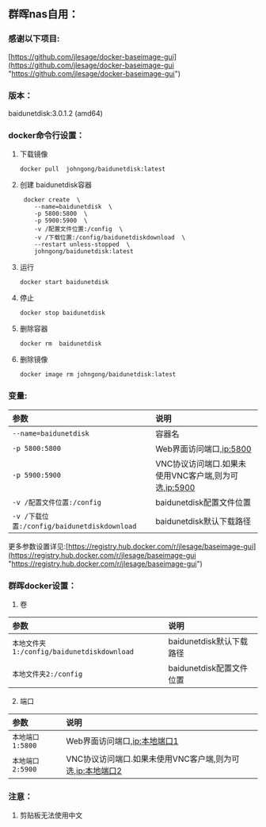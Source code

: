 ## 群晖nas自用：

### 感谢以下项目:

[https://github.com/jlesage/docker-baseimage-gui](https://github.com/jlesage/docker-baseimage-gui "https://github.com/jlesage/docker-baseimage-gui")                                       


### 版本：

   baidunetdisk:3.0.1.2 (amd64)

### docker命令行设置：

1. 下载镜像

       docker pull  johngong/baidunetdisk:latest


2. 创建 baidunetdisk容器

        docker create  \
           --name=baidunetdisk  \
           -p 5800:5800  \
           -p 5900:5900  \
           -v /配置文件位置:/config  \
           -v /下载位置:/config/baidunetdiskdownload  \
           --restart unless-stopped  \
           johngong/baidunetdisk:latest
           
          


3. 运行

       docker start baidunetdisk

4. 停止

       docker stop baidunetdisk

5. 删除容器

       docker rm  baidunetdisk

6. 删除镜像

       docker image rm johngong/baidunetdisk:latest

### 变量:

|参数|说明|
|:-|:-|
| `--name=baidunetdisk` |容器名|
| `-p 5800:5800` |Web界面访问端口,[ip:5800](ip:5800)|
| `-p 5900:5900` |VNC协议访问端口.如果未使用VNC客户端,则为可选,[ip:5900](ip:5900)|
| `-v /配置文件位置:/config` |baidunetdisk配置文件位置|
| `-v /下载位置:/config/baidunetdiskdownload` |baidunetdisk默认下载路径|

更多参数设置详见:[https://registry.hub.docker.com/r/jlesage/baseimage-gui](https://registry.hub.docker.com/r/jlesage/baseimage-gui "https://registry.hub.docker.com/r/jlesage/baseimage-gui")                                     


### 群晖docker设置：

1. 卷

|参数|说明|
|:-|:-|
| `本地文件夹1:/config/baidunetdiskdownload` |baidunetdisk默认下载路径|
| `本地文件夹2:/config` |baidunetdisk配置文件位置|

2. 端口

|参数|说明|
|:-|:-|
| `本地端口1:5800`  |Web界面访问端口,[ip:本地端口1](ip:本地端口1)|
| `本地端口2:5900`  |VNC协议访问端口.如果未使用VNC客户端,则为可选,[ip:本地端口2](ip:本地端口2)|

### 注意：

1. 剪贴板无法使用中文
